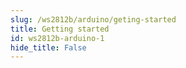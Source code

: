 ```yaml
---
slug: /ws2812b/arduino/geting-started 
title: Getting started
id: ws2812b-arduino-1 
hide_title: False
---
```


